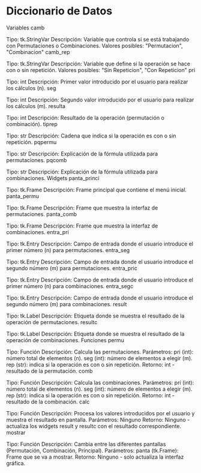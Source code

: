 # **Diccionario de Datos**
Variables
camb

Tipo: tk.StringVar
Descripción: Variable que controla si se está trabajando con Permutaciones o Combinaciones.
Valores posibles: "Permutacion", "Combinacion"
camb_rep

Tipo: tk.StringVar
Descripción: Variable que define si la operación se hace con o sin repetición.
Valores posibles: "Sin Repeticion", "Con Repeticion"
pri

Tipo: int
Descripción: Primer valor introducido por el usuario para realizar los cálculos (n).
seg

Tipo: int
Descripción: Segundo valor introducido por el usuario para realizar los cálculos (m).
resulta

Tipo: int
Descripción: Resultado de la operación (permutación o combinación).
tiprep

Tipo: str
Descripción: Cadena que indica si la operación es con o sin repetición.
pqpermu

Tipo: str
Descripción: Explicación de la fórmula utilizada para permutaciones.
pqcomb

Tipo: str
Descripción: Explicación de la fórmula utilizada para combinaciones.
Widgets
panta_princi

Tipo: tk.Frame
Descripción: Frame principal que contiene el menú inicial.
panta_permu

Tipo: tk.Frame
Descripción: Frame que muestra la interfaz de permutaciones.
panta_comb

Tipo: tk.Frame
Descripción: Frame que muestra la interfaz de combinaciones.
entra_pri

Tipo: tk.Entry
Descripción: Campo de entrada donde el usuario introduce el primer número (n) para permutaciones.
entra_seg

Tipo: tk.Entry
Descripción: Campo de entrada donde el usuario introduce el segundo número (m) para permutaciones.
entra_pric

Tipo: tk.Entry
Descripción: Campo de entrada donde el usuario introduce el primer número (n) para combinaciones.
entra_segc

Tipo: tk.Entry
Descripción: Campo de entrada donde el usuario introduce el segundo número (m) para combinaciones.
result

Tipo: tk.Label
Descripción: Etiqueta donde se muestra el resultado de la operación de permutaciones.
resultc

Tipo: tk.Label
Descripción: Etiqueta donde se muestra el resultado de la operación de combinaciones.
Funciones
permu

Tipo: Función
Descripción: Calcula las permutaciones.
Parámetros:
pri (int): número total de elementos (n).
seg (int): número de elementos a elegir (m).
rep (str): indica si la operación es con o sin repetición.
Retorno: int - resultado de la permutación.
comb

Tipo: Función
Descripción: Calcula las combinaciones.
Parámetros:
pri (int): número total de elementos (n).
seg (int): número de elementos a elegir (m).
rep (str): indica si la operación es con o sin repetición.
Retorno: int - resultado de la combinación.
calc

Tipo: Función
Descripción: Procesa los valores introducidos por el usuario y muestra el resultado en pantalla.
Parámetros: Ninguno
Retorno: Ninguno - actualiza los widgets result y resultc con el resultado correspondiente.
mostrar

Tipo: Función
Descripción: Cambia entre las diferentes pantallas (Permutación, Combinación, Principal).
Parámetros:
panta (tk.Frame): Frame que se va a mostrar.
Retorno: Ninguno - solo actualiza la interfaz gráfica.

